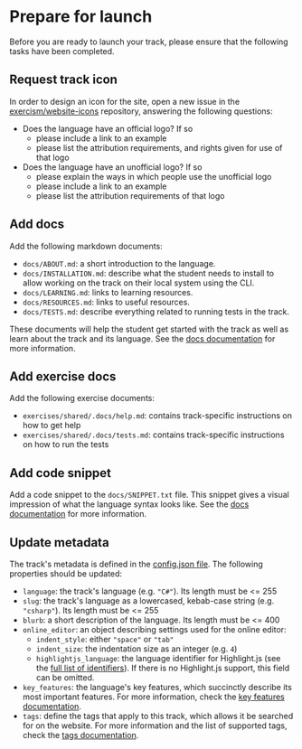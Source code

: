 # Prepare for launch

Before you are ready to launch your track, please ensure that the following tasks have been completed.

## Request track icon

In order to design an icon for the site, open a new issue in the [exercism/website-icons](https://github.com/exercism/website-icons/issues) repository, answering the following questions:

- Does the language have an official logo? If so
  - please include a link to an example
  - please list the attribution requirements, and rights given for use of that logo
- Does the language have an unofficial logo? If so
  - please explain the ways in which people use the unofficial logo
  - please include a link to an example
  - please list the attribution requirements of that logo

## Add docs

Add the following markdown documents:

- `docs/ABOUT.md`: a short introduction to the language.
- `docs/INSTALLATION.md`: describe what the student needs to install to allow working on the track on their local system using the CLI.
- `docs/LEARNING.md`: links to learning resources.
- `docs/RESOURCES.md`: links to useful resources.
- `docs/TESTS.md`: describe everything related to running tests in the track.

These documents will help the student get started with the track as well as learn about the track and its language.
See the [docs documentation](/docs/building/tracks/docs) for more information.

## Add exercise docs

Add the following exercise documents:

- `exercises/shared/.docs/help.md`: contains track-specific instructions on how to get help
- `exercises/shared/.docs/tests.md`: contains track-specific instructions on how to run the tests

## Add code snippet

Add a code snippet to the `docs/SNIPPET.txt` file.
This snippet gives a visual impression of what the language syntax looks like.
See the [docs documentation](/docs/building/tracks/docs) for more information.

## Update metadata

The track's metadata is defined in the [config.json file](/docs/building/tracks/config-json).
The following properties should be updated:

- `language`: the track's language (e.g. `"C#"`). Its length must be <= 255
- `slug`: the track's language as a lowercased, kebab-case string (e.g. `"csharp"`). Its length must be <= 255
- `blurb`: a short description of the language. Its length must be <= 400
- `online_editor`: an object describing settings used for the online editor:
  - `indent_style`: either `"space"` or `"tab"`
  - `indent_size`: the indentation size as an integer (e.g. `4`)
  - `highlightjs_language`: the language identifier for Highlight.js (see the [full list of identifiers](https://github.com/highlightjs/highlight.js/blob/main/SUPPORTED_LANGUAGES.md)). If there is no Highlight.js support, this field can be omitted.
- `key_features`: the language's key features, which succinctly describe its most important features. For more information, check the [key features documentation](/docs/building/tracks/config-json#h-key-features).
- `tags`: define the tags that apply to this track, which allows it be searched for on the website. For more information and the list of supported tags, check the [tags documentation](/docs/building/tracks/config-json#h-tags).
